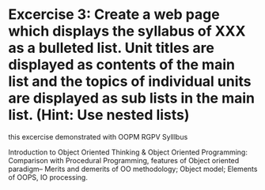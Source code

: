 # Excercise 3: Create a web page which displays the syllabus of XXX as a bulleted list. Unit titles are displayed as contents of the main list and the topics of individual units are displayed as sub lists in the main list. (Hint: Use nested lists)

this excercise demonstrated with OOPM RGPV Sylllbus

Introduction to Object Oriented Thinking & Object Oriented Programming: Comparison with Procedural Programming, features of Object oriented paradigm– Merits and demerits of OO methodology; Object model; Elements of OOPS, IO processing.